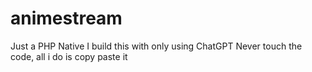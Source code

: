 # animestream
Just a PHP Native
I build this with only using ChatGPT
Never touch the code, all i do is copy paste it

